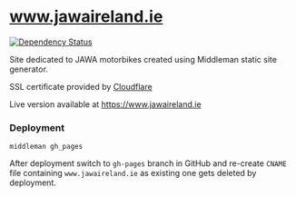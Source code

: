 # www.jawaireland.ie


[![Dependency Status](https://gemnasium.com/badges/github.com/josefzacek/jawaireland.ie.svg)](https://gemnasium.com/github.com/josefzacek/jawaireland.ie)

Site dedicated to JAWA motorbikes created using Middleman static site generator.

SSL certificate provided by [Cloudflare](https://www.cloudflare.com)

Live version available at https://www.jawaireland.ie


### Deployment

```
middleman gh_pages
```

After deployment switch to `gh-pages` branch in GitHub and re-create `CNAME` file containing `www.jawaireland.ie` as existing one gets deleted by deployment.
